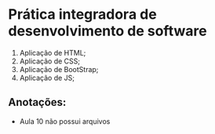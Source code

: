 # Prática integradora de desenvolvimento de software

1. Aplicação de HTML;
2. Aplicação de CSS;
3. Aplicação de BootStrap;
4. Aplicação de JS;

## Anotações:

* Aula 10 não possui arquivos
